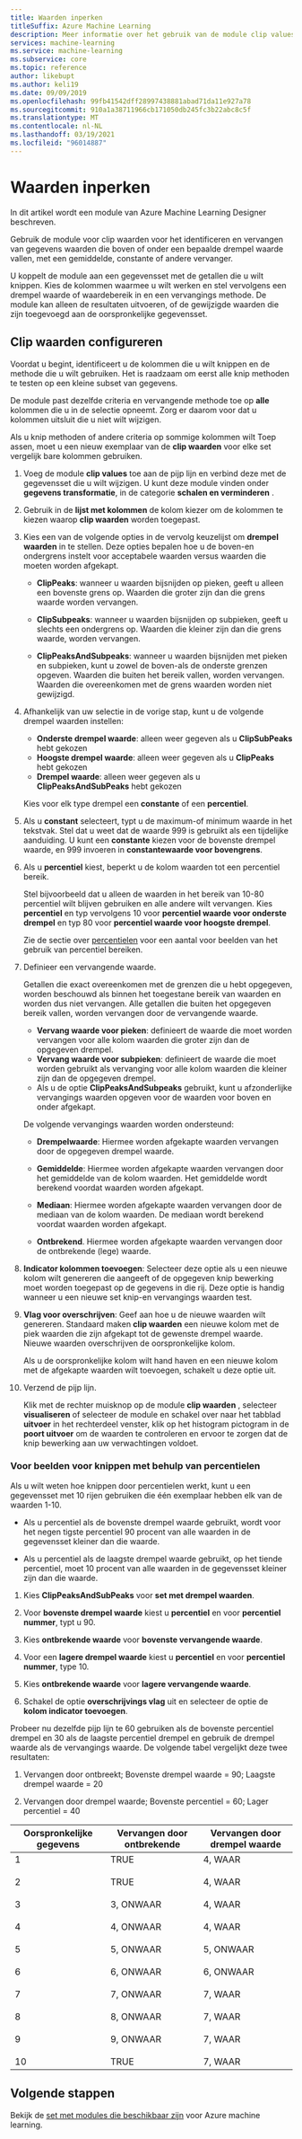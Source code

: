 ```yaml
---
title: Waarden inperken
titleSuffix: Azure Machine Learning
description: Meer informatie over het gebruik van de module clip values in Azure Machine Learning voor het detecteren van uitbijters en het knippen of vervangen van hun waarden.
services: machine-learning
ms.service: machine-learning
ms.subservice: core
ms.topic: reference
author: likebupt
ms.author: keli19
ms.date: 09/09/2019
ms.openlocfilehash: 99fb41542dff28997438881abad71da11e927a78
ms.sourcegitcommit: 910a1a38711966cb171050db245fc3b22abc8c5f
ms.translationtype: MT
ms.contentlocale: nl-NL
ms.lasthandoff: 03/19/2021
ms.locfileid: "96014887"
---
```

# <a name="clip-values"></a>Waarden inperken

In dit artikel wordt een module van Azure Machine Learning Designer beschreven.

Gebruik de module voor clip waarden voor het identificeren en vervangen van gegevens waarden die boven of onder een bepaalde drempel waarde vallen, met een gemiddelde, constante of andere vervanger.  

U koppelt de module aan een gegevensset met de getallen die u wilt knippen. Kies de kolommen waarmee u wilt werken en stel vervolgens een drempel waarde of waardebereik in en een vervangings methode. De module kan alleen de resultaten uitvoeren, of de gewijzigde waarden die zijn toegevoegd aan de oorspronkelijke gegevensset.

## <a name="how-to-configure-clip-values"></a>Clip waarden configureren

Voordat u begint, identificeert u de kolommen die u wilt knippen en de methode die u wilt gebruiken. Het is raadzaam om eerst alle knip methoden te testen op een kleine subset van gegevens.

De module past dezelfde criteria en vervangende methode toe op **alle** kolommen die u in de selectie opneemt. Zorg er daarom voor dat u kolommen uitsluit die u niet wilt wijzigen.

Als u knip methoden of andere criteria op sommige kolommen wilt Toep assen, moet u een nieuw exemplaar van de **clip waarden** voor elke set vergelijk bare kolommen gebruiken.

1.  Voeg de module **clip values** toe aan de pijp lijn en verbind deze met de gegevensset die u wilt wijzigen. U kunt deze module vinden onder **gegevens transformatie**, in de categorie **schalen en verminderen** . 
  
1.  Gebruik in de **lijst met kolommen** de kolom kiezer om de kolommen te kiezen waarop **clip waarden** worden toegepast.  
  
1.  Kies een van de volgende opties in de vervolg keuzelijst om **drempel waarden** in te stellen. Deze opties bepalen hoe u de boven-en ondergrens instelt voor acceptabele waarden versus waarden die moeten worden afgekapt.  
  
    - **ClipPeaks**: wanneer u waarden bijsnijden op pieken, geeft u alleen een bovenste grens op. Waarden die groter zijn dan die grens waarde worden vervangen.
  
    -  **ClipSubpeaks**: wanneer u waarden bijsnijden op subpieken, geeft u slechts een ondergrens op. Waarden die kleiner zijn dan die grens waarde, worden vervangen.  
  
    - **ClipPeaksAndSubpeaks**: wanneer u waarden bijsnijden met pieken en subpieken, kunt u zowel de boven-als de onderste grenzen opgeven. Waarden die buiten het bereik vallen, worden vervangen. Waarden die overeenkomen met de grens waarden worden niet gewijzigd.
  
1.  Afhankelijk van uw selectie in de vorige stap, kunt u de volgende drempel waarden instellen: 

    + **Onderste drempel waarde**: alleen weer gegeven als u **ClipSubPeaks** hebt gekozen
    + **Hoogste drempel waarde**: alleen weer gegeven als u **ClipPeaks** hebt gekozen
    + **Drempel waarde**: alleen weer gegeven als u **ClipPeaksAndSubPeaks** hebt gekozen

    Kies voor elk type drempel een **constante** of een **percentiel**.

1. Als u **constant** selecteert, typt u de maximum-of minimum waarde in het tekstvak. Stel dat u weet dat de waarde 999 is gebruikt als een tijdelijke aanduiding. U kunt een **constante** kiezen voor de bovenste drempel waarde, en 999 invoeren in **constantewaarde voor bovengrens**.
  
1. Als u **percentiel** kiest, beperkt u de kolom waarden tot een percentiel bereik. 

    Stel bijvoorbeeld dat u alleen de waarden in het bereik van 10-80 percentiel wilt blijven gebruiken en alle andere wilt vervangen. Kies **percentiel** en typ vervolgens 10 voor **percentiel waarde voor onderste drempel** en typ 80 voor **percentiel waarde voor hoogste drempel**. 

    Zie de sectie over [percentielen](#examples-for-clipping-using-percentiles) voor een aantal voor beelden van het gebruik van percentiel bereiken.  
  
1.  Definieer een vervangende waarde.

    Getallen die exact overeenkomen met de grenzen die u hebt opgegeven, worden beschouwd als binnen het toegestane bereik van waarden en worden dus niet vervangen. Alle getallen die buiten het opgegeven bereik vallen, worden vervangen door de vervangende waarde. 
  
    + **Vervang waarde voor pieken**: definieert de waarde die moet worden vervangen voor alle kolom waarden die groter zijn dan de opgegeven drempel.  
    + **Vervang waarde voor subpieken**: definieert de waarde die moet worden gebruikt als vervanging voor alle kolom waarden die kleiner zijn dan de opgegeven drempel.  
    + Als u de optie **ClipPeaksAndSubpeaks** gebruikt, kunt u afzonderlijke vervangings waarden opgeven voor de waarden voor boven en onder afgekapt.  

    De volgende vervangings waarden worden ondersteund:  
  
    -   **Drempelwaarde**: Hiermee worden afgekapte waarden vervangen door de opgegeven drempel waarde.  
  
    -   **Gemiddelde**: Hiermee worden afgekapte waarden vervangen door het gemiddelde van de kolom waarden. Het gemiddelde wordt berekend voordat waarden worden afgekapt.  
  
    -   **Mediaan**: Hiermee worden afgekapte waarden vervangen door de mediaan van de kolom waarden. De mediaan wordt berekend voordat waarden worden afgekapt.   
  
    -   **Ontbrekend**. Hiermee worden afgekapte waarden vervangen door de ontbrekende (lege) waarde.  
  
1.  **Indicator kolommen toevoegen**: Selecteer deze optie als u een nieuwe kolom wilt genereren die aangeeft of de opgegeven knip bewerking moet worden toegepast op de gegevens in die rij. Deze optie is handig wanneer u een nieuwe set knip-en vervangings waarden test.  
  
1. **Vlag voor overschrijven**: Geef aan hoe u de nieuwe waarden wilt genereren. Standaard maken **clip waarden** een nieuwe kolom met de piek waarden die zijn afgekapt tot de gewenste drempel waarde. Nieuwe waarden overschrijven de oorspronkelijke kolom.  
  
    Als u de oorspronkelijke kolom wilt hand haven en een nieuwe kolom met de afgekapte waarden wilt toevoegen, schakelt u deze optie uit.  
  
1.  Verzend de pijp lijn.  
  
    Klik met de rechter muisknop op de module **clip waarden** , selecteer **visualiseren** of selecteer de module en schakel over naar het tabblad **uitvoer** in het rechterdeel venster, klik op het histogram pictogram in de **poort uitvoer** om de waarden te controleren en ervoor te zorgen dat de knip bewerking aan uw verwachtingen voldoet.  
 
### <a name="examples-for-clipping-using-percentiles"></a>Voor beelden voor knippen met behulp van percentielen

Als u wilt weten hoe knippen door percentielen werkt, kunt u een gegevensset met 10 rijen gebruiken die één exemplaar hebben elk van de waarden 1-10.  
  
- Als u percentiel als de bovenste drempel waarde gebruikt, wordt voor het negen tigste percentiel 90 procent van alle waarden in de gegevensset kleiner dan die waarde.  
  
- Als u percentiel als de laagste drempel waarde gebruikt, op het tiende percentiel, moet 10 procent van alle waarden in de gegevensset kleiner zijn dan die waarde.  
  
1.  Kies **ClipPeaksAndSubPeaks** voor **set met drempel waarden**.  
  
1.  Voor **bovenste drempel waarde** kiest u **percentiel** en voor **percentiel nummer**, typt u 90.  
  
1.  Kies **ontbrekende waarde** voor **bovenste vervangende waarde**.  
  
1.  Voor een **lagere drempel waarde** kiest u **percentiel** en voor **percentiel nummer**, type 10.  
  
1.  Kies **ontbrekende waarde** voor **lagere vervangende waarde**.  
  
1.  Schakel de optie **overschrijvings vlag** uit en selecteer de optie de **kolom indicator toevoegen**.  
  
Probeer nu dezelfde pijp lijn te 60 gebruiken als de bovenste percentiel drempel en 30 als de laagste percentiel drempel en gebruik de drempel waarde als de vervangings waarde. De volgende tabel vergelijkt deze twee resultaten:  
  
1.  Vervangen door ontbreekt; Bovenste drempel waarde = 90; Laagste drempel waarde = 20  
  
1.  Vervangen door drempel waarde; Bovenste percentiel = 60; Lager percentiel = 40  
  
|Oorspronkelijke gegevens|Vervangen door ontbrekende|Vervangen door drempel waarde|  
|-------------------|--------------------------|----------------------------|  
|1<br /><br /> 2<br /><br /> 3<br /><br /> 4<br /><br /> 5<br /><br /> 6<br /><br /> 7<br /><br /> 8<br /><br /> 9<br /><br /> 10|TRUE<br /><br /> TRUE<br /><br /> 3, ONWAAR<br /><br /> 4, ONWAAR<br /><br /> 5, ONWAAR<br /><br /> 6, ONWAAR<br /><br /> 7, ONWAAR<br /><br /> 8, ONWAAR<br /><br /> 9, ONWAAR<br /><br /> TRUE|4, WAAR<br /><br /> 4, WAAR<br /><br /> 4, WAAR<br /><br /> 4, WAAR<br /><br /> 5, ONWAAR<br /><br /> 6, ONWAAR<br /><br /> 7, WAAR<br /><br /> 7, WAAR<br /><br /> 7, WAAR<br /><br /> 7, WAAR| 
 
## <a name="next-steps"></a>Volgende stappen

Bekijk de [set met modules die beschikbaar zijn](module-reference.md) voor Azure machine learning. 
